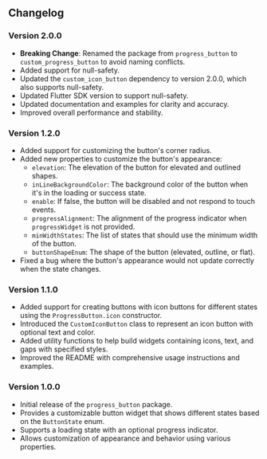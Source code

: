 ## Changelog

### Version 2.0.0
- **Breaking Change**: Renamed the package from `progress_button` to `custom_progress_button` to avoid naming conflicts.
- Added support for null-safety.
- Updated the `custom_icon_button` dependency to version 2.0.0, which also supports null-safety.
- Updated Flutter SDK version to support null-safety.
- Updated documentation and examples for clarity and accuracy.
- Improved overall performance and stability.

### Version 1.2.0
- Added support for customizing the button's corner radius.
- Added new properties to customize the button's appearance:
    - `elevation`: The elevation of the button for elevated and outlined shapes.
    - `inLineBackgroundColor`: The background color of the button when it's in the loading or success state.
    - `enable`: If false, the button will be disabled and not respond to touch events.
    - `progressAlignment`: The alignment of the progress indicator when `progressWidget` is not provided.
    - `minWidthStates`: The list of states that should use the minimum width of the button.
    - `buttonShapeEnum`: The shape of the button (elevated, outline, or flat).
- Fixed a bug where the button's appearance would not update correctly when the state changes.

### Version 1.1.0
- Added support for creating buttons with icon buttons for different states using the `ProgressButton.icon` constructor.
- Introduced the `CustomIconButton` class to represent an icon button with optional text and color.
- Added utility functions to help build widgets containing icons, text, and gaps with specified styles.
- Improved the README with comprehensive usage instructions and examples.

### Version 1.0.0
- Initial release of the `progress_button` package.
- Provides a customizable button widget that shows different states based on the `ButtonState` enum.
- Supports a loading state with an optional progress indicator.
- Allows customization of appearance and behavior using various properties.